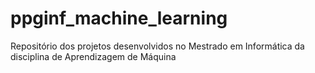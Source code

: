 # ppginf_machine_learning
Repositório dos projetos desenvolvidos no Mestrado em Informática da disciplina de Aprendizagem de Máquina

